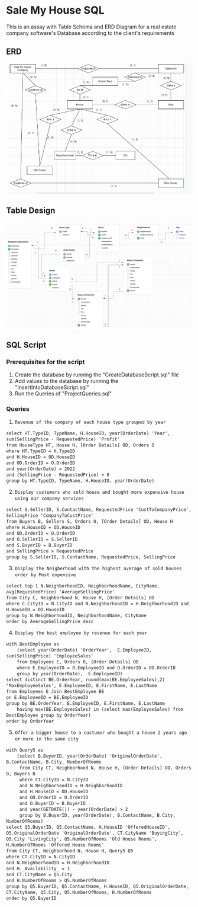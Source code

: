 
# Sale My House SQL

This is an assay with Table Schema and ERD Diagram for a real estate company software's Database according to the client's requirements

  ## ERD
![ERD](/Assets/ERD.png)

## Table Design

![Table Design](/Assets/TableDesign.png)

  

## SQL Script

### Prerequisites for the script
1. Create the database by running the "CreateDatabaseScript.sql" file
2. Add values to the database by running the "InsertIntoDatabaseScript.sql"
3. Run the Queries of "ProjectQueries.sql"


### Queries
1. `Revenue of the company of each house type grouped by year`
```
select HT.TypeID, TypeName, H.HouseID, year(OrderDate) 'Year', sum(SellingPrice - RequestedPrice) 'Profit'
from HouseType HT, House H, [Order Details] OD, Orders O
where HT.TypeID = H.TypeID
and H.HouseID = OD.HouseID
and OD.OrderID = O.OrderID
and year(OrderDate) = 2022
and (SellingPrice - RequestedPrice) > 0
group by HT.TypeID, TypeName, H.HouseID, year(OrderDate)
```

2. `Display custumers who sold house and bought more expensive house using our company services`
```
select S.SellerID, S.ContactName, RequestedPrice 'CustToCompanyPrice', SellingPrice 'CompanyToCustPrice'
from Buyers B, Sellers S, Orders O, [Order Details] OD, House H
where H.HouseID = OD.HouseID
and OD.OrderID = O.OrderID
and O.SellerID = S.SellerID
and S.BuyerID = B.BuyerID
and SellingPrice > RequestedPrice
group by S.SellerID, S.ContactName, RequestedPrice, SellingPrice
```

3. `Display the Neigberhood with the highest average of sold houses order by Most expensive`
```
select top 1 N.NeighborhoodID, NeighborhoodName, CityName, avg(RequestedPrice) 'AverageSellingPrice'
from City C, Neighborhood N, House H, [Order Details] OD
where C.CityID = N.CityID and N.NeighborhoodID = H.NeighborhoodID and H.HouseID = OD.HouseID
group by N.NeighborhoodID, NeighborhoodName, CityName
order by AverageSellingPrice desc
```

4. `Display the best employee by revenue for each year `
```
with BestEmployee as
	(select year(OrderDate) 'OrderYear',  E.EmployeeID, sum(SellingPrice) 'EmployeeSales'
	from Employees E, Orders O, [Order Details] OD
	where E.EmployeeID = O.EmployeeID and O.OrderID = OD.OrderID
	group by year(OrderDate),  E.EmployeeID)
select distinct BE.OrderYear, round(max(BE.EmployeeSales),2) 'MaxEmployeeSales', E.EmployeeID, E.FirstName, E.LastName
from Employees E Join BestEmployee BE
on E.EmployeeID = BE.EmployeeID
group by BE.OrderYear, E.EmployeeID, E.FirstName, E.LastName
	having max(BE.EmployeeSales) in (select max(EmployeeSales) from BestEmployee group by OrderYear)
order by OrderYear
```

5. `Offer a bigger house to a custumer who bought a house 2 years ago or more in the same city`
```
with Query5 as
	(select B.BuyerID, year(OrderDate) 'OriginalOrderDate', B.ContactName, B.City, NumberOfRooms
	 from City CT, Neighborhood N, House H, [Order Details] OD, Orders O, Buyers B
	 where CT.CityID = N.CityID
	 and N.NeighborhoodID = H.NeighborhoodID
	 and H.HouseID = OD.HouseID
	 and OD.OrderID = O.OrderID
	 and O.BuyerID = B.BuyerID
	 and year(GETDATE()) - year(OrderDate) > 2
	 group by B.BuyerID, year(OrderDate), B.ContactName, B.City, NumberOfRooms)
select Q5.BuyerID, Q5.ContactName, H.HouseID 'OfferedHouseID', Q5.OriginalOrderDate 'OriginalOrderDate', CT.CityName 'BuyingCity', Q5.City 'LivingCity', Q5.NumberOfRooms 'Old House Rooms', H.NumberOfRooms 'Offered House Rooms'
from City CT, Neighborhood N, House H, Query5 Q5
where CT.CityID = N.CityID
and N.NeighborhoodID = H.NeighborhoodID
and H._Availability_ = 1
and CT.CityName = Q5.City
and H.NumberOfRooms > Q5.NumberOfRooms
group by Q5.BuyerID, Q5.ContactName, H.HouseID, Q5.OriginalOrderDate, CT.CityName, Q5.City, Q5.NumberOfRooms, H.NumberOfRooms
order by Q5.BuyerID
```
